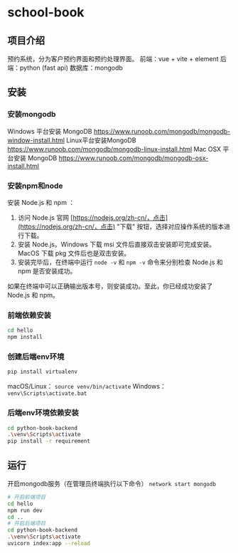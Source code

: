 # school-book
## 项目介绍
预约系统，分为客户预约界面和预约处理界面。
前端：vue + vite + element
后端：python (fast api)
数据库：mongodb
## 安装
### 安装mongodb
Windows 平台安装 MongoDB
https://www.runoob.com/mongodb/mongodb-window-install.html
Linux平台安装MongoDB
https://www.runoob.com/mongodb/mongodb-linux-install.html
Mac OSX 平台安装 MongoDB
https://www.runoob.com/mongodb/mongodb-osx-install.html
### 安装npm和node
安装 Node.js 和 npm ：
1. 访问 Node.js 官网 [https://nodejs.org/zh-cn/，点击](https://nodejs.org/zh-cn/，点击) "下载" 按钮，选择对应操作系统的版本进行下载。
2. 安装 Node.js。Windows 下载 msi 文件后直接双击安装即可完成安装。MacOS 下载 pkg 文件后也是双击安装。
3. 安装完毕后，在终端中运行 `node -v` 和 `npm -v` 命令来分别检查 Node.js 和 npm 是否安装成功。

如果在终端中可以正确输出版本号，则安装成功。至此，你已经成功安装了 Node.js 和 npm。
### 前端依赖安装
```bash
cd hello
npm install
```
### 创建后端env环境
```bash
pip install virtualenv
```
macOS/Linux：
`source venv/bin/activate`
Windows：
`venv\Scripts\activate.bat`
### 后端env环境依赖安装
```bash
cd python-book-backend
.\venv\Scripts\activate
pip install -r requirement
```
## 运行
开启mongodb服务（在管理员终端执行以下命令）
`network start mongodb`
```bash
# 开启前端项目
cd hello
npm run dev
cd ..
# 开启后端项目
cd python-book-backend
.\venv\Scripts\activate
uvicorn index:app --reload
```